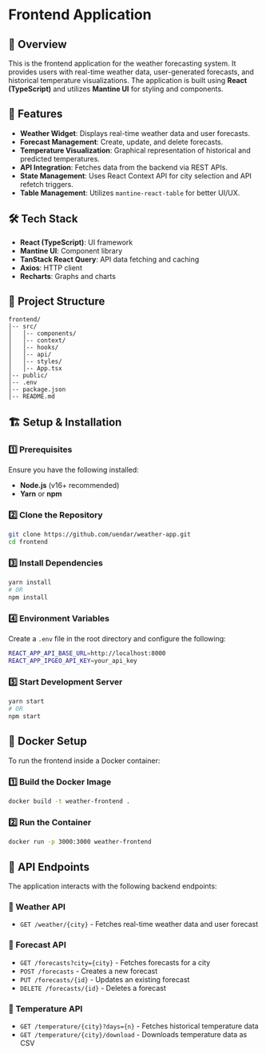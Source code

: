 # Frontend Application

## 📌 Overview

This is the frontend application for the weather forecasting system. It provides users with real-time weather data, user-generated forecasts, and historical temperature visualizations. The application is built using **React (TypeScript)** and utilizes **Mantine UI** for styling and components.

## 🚀 Features

- **Weather Widget**: Displays real-time weather data and user forecasts.
- **Forecast Management**: Create, update, and delete forecasts.
- **Temperature Visualization**: Graphical representation of historical and predicted temperatures.
- **API Integration**: Fetches data from the backend via REST APIs.
- **State Management**: Uses React Context API for city selection and API refetch triggers.
- **Table Management**: Utilizes `mantine-react-table` for better UI/UX.

## 🛠️ Tech Stack

- **React (TypeScript)**: UI framework
- **Mantine UI**: Component library
- **TanStack React Query**: API data fetching and caching
- **Axios**: HTTP client
- **Recharts**: Graphs and charts

## 📂 Project Structure

```
frontend/
│-- src/
│   │-- components/
│   │-- context/
│   │-- hooks/
│   │-- api/
│   │-- styles/
│   │-- App.tsx
│-- public/
│-- .env
│-- package.json
│-- README.md
```

## 🏗️ Setup & Installation

### 1️⃣ Prerequisites

Ensure you have the following installed:

- **Node.js** (v16+ recommended)
- **Yarn** or **npm**

### 2️⃣ Clone the Repository

```sh
git clone https://github.com/uendar/weather-app.git
cd frontend
```

### 3️⃣ Install Dependencies

```sh
yarn install
# OR
npm install
```

### 4️⃣ Environment Variables

Create a `.env` file in the root directory and configure the following:

```sh
REACT_APP_API_BASE_URL=http://localhost:8000
REACT_APP_IPGEO_API_KEY=your_api_key
```

### 5️⃣ Start Development Server

```sh
yarn start
# OR
npm start
```

## 🐳 Docker Setup

To run the frontend inside a Docker container:

### 1️⃣ Build the Docker Image

```sh
docker build -t weather-frontend .
```

### 2️⃣ Run the Container

```sh
docker run -p 3000:3000 weather-frontend
```

## 📝 API Endpoints

The application interacts with the following backend endpoints:

### 🔹 Weather API

- `GET /weather/{city}` - Fetches real-time weather data and user forecast

### 🔹 Forecast API

- `GET /forecasts?city={city}` - Fetches forecasts for a city
- `POST /forecasts` - Creates a new forecast
- `PUT /forecasts/{id}` - Updates an existing forecast
- `DELETE /forecasts/{id}` - Deletes a forecast

### 🔹 Temperature API

- `GET /temperature/{city}?days={n}` - Fetches historical temperature data
- `GET /temperature/{city}/download` - Downloads temperature data as CSV



